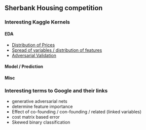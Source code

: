 ## Sherbank Housing competition

### Interesting Kaggle Kernels
#### EDA
- [Distribution of Prices](https://www.kaggle.com/shwetak91/plots-of-variables)
- [Spread of variables / distribution of features](https://www.kaggle.com/aharless/exploration-of-sberbank-housing-data-part-i)
- [Adversarial Validation](https://www.kaggle.com/konradb/adversarial-validation-and-other-scary-terms)
#### Model / Prediction
#### Misc

### Interesting terms to Google and their links
- generative adversarial nets 
- determine feature importance
- Effect of co-founding / con-founding / related (linked variables)
- cost matrix based error
- Skewed binary classification